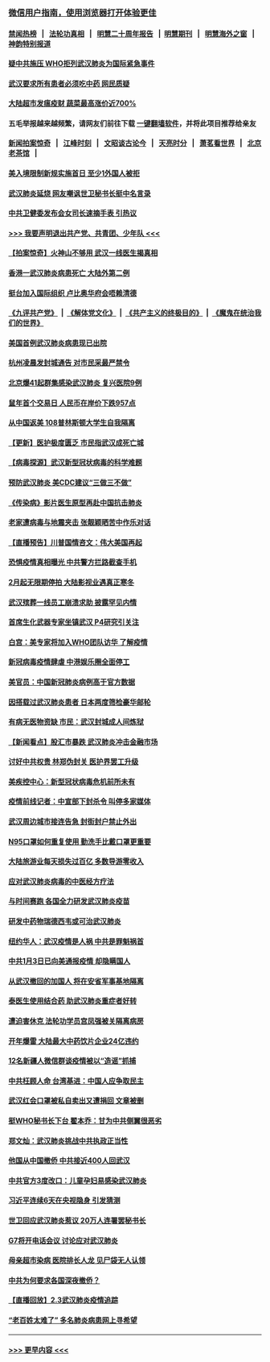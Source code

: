 ### [微信用户指南，使用浏览器打开体验更佳](https://github.com/gfw-breaker/banned-news1/blob/master/indexes/wechat-guide.md?t=0)
#### [禁闻热榜](热点新闻.md?t=0)  &nbsp;&nbsp;|&nbsp;&nbsp; [法轮功真相](https://github.com/gfw-breaker/truth/blob/master/README.md?t=0) &nbsp;&nbsp;|&nbsp;&nbsp; [明慧二十周年报告](https://github.com/gfw-breaker/mh-reports/blob/master/README.md?t=0) &nbsp;&nbsp;|&nbsp;&nbsp;[明慧期刊](https://github.com/gfw-breaker/mh-qikan) &nbsp;&nbsp;|&nbsp;&nbsp; [明慧海外之窗](https://github.com/gfw-breaker/mh-news/blob/master/README.md?t=0) &nbsp;&nbsp;|&nbsp;&nbsp; [神韵特别报道](https://github.com/gfw-breaker/mh-news/blob/master/shenyun.md?t=0)
#### [疑中共施压 WHO拒列武汉肺炎为国际紧急事件](../pages/nsc413/n11843031.md?t=02041511) 
#### [武汉要求所有患者必须吃中药 网民质疑](../pages/nsc413/n11842894.md?t=02041511) 
#### [大陆超市发瘟疫财 蔬菜最高涨价近700%](../pages/nsc413/n11842780.md?t=02041511) 
#### 五毛举报越来越频繁，请网友们前往下载 [一键翻墙软件](https://github.com/gfw-breaker/ssr-accounts)，并将此项目推荐给亲友
#### [新闻拍案惊奇](https://github.com/gfw-breaker/banned-news1/blob/master/pages/link4.md) &nbsp;&nbsp;|&nbsp;&nbsp; [江峰时刻](https://github.com/gfw-breaker/banned-news1/blob/master/pages/link4.md) &nbsp;&nbsp;|&nbsp;&nbsp; [文昭谈古论今](https://github.com/gfw-breaker/banned-news1/blob/master/pages/link4.md) &nbsp;&nbsp;|&nbsp;&nbsp; [天亮时分](https://github.com/gfw-breaker/banned-news1/blob/master/pages/link4.md) &nbsp;&nbsp;|&nbsp;&nbsp; [萧茗看世界](https://github.com/gfw-breaker/banned-news1/blob/master/pages/link4.md) &nbsp;&nbsp;|&nbsp;&nbsp; [北京老茶馆](https://github.com/gfw-breaker/banned-news1/blob/master/pages/link4.md) &nbsp;&nbsp;|&nbsp;&nbsp; 
#### [美入境限制新规实施首日 至少1外国人被拒](../pages/nsc413/n11843058.md?t=02041511) 
#### [武汉肺炎延烧 网友嘲讽世卫秘书长挺中名言录](../pages/nsc413/n11843056.md?t=02041511) 
#### [中共卫健委发布会女司长速摘手表 引热议](../pages/nsc413/n11843116.md?t=02041511) 
#### [>>> 我要声明退出共产党、共青团、少年队 <<<](https://github.com/begood0513/goodnews/blob/master/quit/letter.md) 
#### [【拍案惊奇】火神山不够用 武汉一线医生揭真相](../pages/nsc413/n11842682.md?t=02041511) 
#### [香港一武汉肺炎病患死亡 大陆外第二例](../pages/nsc413/n11843026.md?t=02041511) 
#### [挺台加入国际组织 卢比奥华府会唔赖清德](../pages/nsc413/n11843023.md?t=02041511) 
#### [《九评共产党》](https://github.com/begood0513/9ping.md/blob/master/README.md) &nbsp;|&nbsp; [《解体党文化》](../../../../jtdwh.md/blob/master/README.md)  &nbsp;|&nbsp; [《共产主义的终极目的》](../../../../gczydzjmd.md/blob/master/README.md) &nbsp;|&nbsp; [《魔鬼在统治我们的世界》](../../../../mgztzwmdsj.md/blob/master/README.md) 
#### [美国首例武汉肺炎病患现已出院](../pages/nsc413/n11842740.md?t=02041511) 
#### [杭州凌晨发封城通告 对市民采最严禁令](../pages/nsc413/n11842758.md?t=02041511) 
#### [北京爆41起群集感染武汉肺炎 复兴医院9例](../pages/nsc413/n11841955.md?t=02041511) 
#### [鼠年首个交易日 人民币在岸价下跌957点](../pages/nsc413/n11842681.md?t=02041511) 
#### [从中国返美 108普林斯顿大学生自我隔离](../pages/nsc413/n11842714.md?t=02041511) 
#### [【更新】医护极度匮乏 市民指武汉成死亡城](../pages/nsc413/n11801312.md?t=02041511) 
#### [【病毒探源】武汉新型冠状病毒的科学难题](../pages/nsc413/n11842176.md?t=02041511) 
#### [预防武汉肺炎 美CDC建议“三做三不做”](../pages/nsc413/n11842700.md?t=02041511) 
#### [《传染病》影片医生原型再赴中国抗击肺炎](../pages/nsc413/n11842626.md?t=02041511) 
#### [老家遭病毒与地震夹击 张靓颖晒苦中作乐对话](../pages/nsc413/n11842054.md?t=02041511) 
#### [【直播预告】川普国情咨文：伟大美国再起](../pages/nsc413/n11842079.md?t=02041511) 
#### [恐惧疫情真相曝光 中共警方拦路截查手机](../pages/nsc413/n11842396.md?t=02041511) 
#### [2月起无限期停拍 大陆影视业遇真正寒冬](../pages/nsc413/n11842344.md?t=02041511) 
#### [武汉殡葬一线员工崩溃求助 披露罕见内情](../pages/nsc413/n11842482.md?t=02041511) 
#### [首席生化武器专家坐镇武汉 P4研究引关注](../pages/nsc413/n11842412.md?t=02041511) 
#### [白宫：美专家将加入WHO团队访华 了解疫情](../pages/nsc413/n11842198.md?t=02041511) 
#### [新冠病毒疫情肆虐 中港娱乐圈全面停工](../pages/nsc413/n11842193.md?t=02041511) 
#### [美官员：中国新冠肺炎病例高于官方数据](../pages/nsc413/n11842452.md?t=02041511) 
#### [因搭载过武汉肺炎患者 日本两度筛检豪华邮轮](../pages/nsc413/n11842447.md?t=02041511) 
#### [有病无医物资缺 市民：武汉封城成人间炼狱](../pages/nsc413/n11839878.md?t=02041511) 
#### [【新闻看点】股汇市暴跌 武汉肺炎冲击金融市场](../pages/nsc413/n11842216.md?t=02041511) 
#### [讨好中共权贵 林郑伪封关 医护界罢工升级](../pages/nsc413/n11842359.md?t=02041511) 
#### [美疾控中心：新型冠状病毒危机前所未有](../pages/nsc413/n11842406.md?t=02041511) 
#### [疫情前线记者：中宣部下封杀令 叫停多家媒体](../pages/nsc413/n11842178.md?t=02041511) 
#### [武汉周边城市接连告急 封街封户禁止外出](../pages/nsc413/n11842277.md?t=02041511) 
#### [N95口罩如何重复使用 勤洗手比戴口罩更重要](../pages/nsc413/n11842236.md?t=02041511) 
#### [大陆旅游业每天损失过百亿 多数导游零收入](../pages/nsc413/n11842179.md?t=02041511) 
#### [应对武汉肺炎病毒的中医经方疗法](../pages/nsc413/n11842157.md?t=02041511) 
#### [与时间赛跑  各国全力研发武汉肺炎疫苗](../pages/nsc413/n11842149.md?t=02041511) 
#### [研发中药物瑞德西韦或可治武汉肺炎](../pages/nsc413/n11842100.md?t=02041511) 
#### [纽约华人：武汉疫情是人祸 中共是罪魁祸首](../pages/nsc413/n11840631.md?t=02041511) 
#### [中共1月3日已向美通报疫情 却隐瞒国人](../pages/nsc413/n11841978.md?t=02041511) 
#### [从武汉撤回的加国人 将在安省军事基地隔离](../pages/nsc413/n11840777.md?t=02041511) 
#### [泰医生使用结合药 助武汉肺炎重症者好转](../pages/nsc413/n11842096.md?t=02041511) 
#### [遭迫害休克 法轮功学员宫凤强被关隔离病房](../pages/nsc413/n11841492.md?t=02041511) 
#### [开年爆雷  大陆最大中药饮片企业24亿违约](../pages/nsc413/n11841904.md?t=02041511) 
#### [12名新疆人微信群谈疫情被以“造谣”抓捕](../pages/nsc413/n11839897.md?t=02041511) 
#### [中共枉顾人命 台湾基进：中国人应争取民主](../pages/nsc413/n11841532.md?t=02041511) 
#### [武汉红会口罩被私自卖出又遭捐回 文章被删](../pages/nsc413/n11841871.md?t=02041511) 
#### [挺WHO秘书长下台 翟本乔：甘为中共侧翼很恶劣](../pages/nsc413/n11841484.md?t=02041511) 
#### [郑文灿：武汉肺炎挑战中共执政正当性](../pages/nsc413/n11841537.md?t=02041511) 
#### [他国从中国撤侨 中共接近400人回武汉](../pages/nsc413/n11841290.md?t=02041511) 
#### [中共官方3度改口：儿童孕妇易感染武汉肺炎](../pages/nsc413/n11841631.md?t=02041511) 
#### [习近平连续6天在央视隐身 引发猜测](../pages/nsc413/n11841881.md?t=02041511) 
#### [世卫回应武汉肺炎惹议 20万人连署罢秘书长](../pages/nsc413/n11841664.md?t=02041511) 
#### [G7将开电话会议 讨论应对武汉肺炎](../pages/nsc413/n11841658.md?t=02041511) 
#### [母亲超市染病 医院排长人龙 见尸袋无人认领](../pages/nsc413/n11841762.md?t=02041511) 
#### [中共为何要求各国深夜撤侨？](../pages/nsc413/n11841731.md?t=02041511) 
#### [【直播回放】2.3武汉肺炎疫情追踪](../pages/nsc413/n11841577.md?t=02041511) 
#### [“老百姓太难了” 多名肺炎病患网上寻希望](../pages/nsc413/n11841565.md?t=02041511) 

----
#### [ >>> 更早内容 <<< ](../indexes/nsc413-earlier.md)
